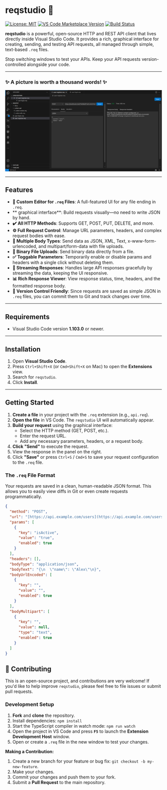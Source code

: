 # reqstudio 🚀

[![License: MIT](https://img.shields.io/badge/License-MIT-yellow.svg)](https://opensource.org/licenses/MIT)
[![VS Code Marketplace Version](https://img.shields.io/visual-studio-marketplace/v/sapandang.reqstudio.svg)](https://marketplace.visualstudio.com/items?itemName=sapandang.reqstudio)
[![Build Status](https://img.shields.io/github/actions/workflow/status/your-username/reqstudio/main.yml?branch=main)](https://github.com/your-username/reqstudio/actions)

**reqstudio** is a powerful, open-source HTTP and REST API client that lives directly inside Visual Studio Code. It provides a rich, graphical interface for creating, sending, and testing API requests, all managed through simple, text-based `.req` files.

Stop switching windows to test your APIs. Keep your API requests version-controlled alongside your code.

***

### ✨ **A picture is worth a thousand words!** ✨
![reqstudio Screenshot](./screenshot.png)

---

## Features

* **📝 Custom Editor for `.req` Files**: A full-featured UI for any file ending in `.req`.
* ** graphical interface**: Build requests visually—no need to write JSON by hand.
* **✔️ All HTTP Methods**: Supports GET, POST, PUT, DELETE, and more.
* **⚙️ Full Request Control**: Manage URL parameters, headers, and complex request bodies with ease.
* **🔄 Multiple Body Types**: Send data as JSON, XML, Text, x-www-form-urlencoded, and multipart/form-data with file uploads.
* **📁 Binary File Uploads**: Send binary data directly from a file.
* **✅ Toggable Parameters**: Temporarily enable or disable params and headers with a single click without deleting them.
* **🌊 Streaming Responses**: Handles large API responses gracefully by streaming the data, keeping the UI responsive.
* **📊 Rich Response Viewer**: View response status, time, headers, and the formatted response body.
* **💾 Version Control Friendly**: Since requests are saved as simple JSON in `.req` files, you can commit them to Git and track changes over time.

---

## Requirements

* Visual Studio Code version **1.103.0** or newer.

---

## Installation

1.  Open **Visual Studio Code**.
2.  Press `Ctrl+Shift+X` (or `Cmd+Shift+X` on Mac) to open the **Extensions** view.
3.  Search for `reqstudio`.
4.  Click **Install**.

---

## Getting Started

1.  **Create a file** in your project with the `.req` extension (e.g., `api.req`).
2.  **Open the file** in VS Code. The `reqstudio` UI will automatically appear.
3.  **Build your request** using the graphical interface:
    * Select the HTTP method (GET, POST, etc.).
    * Enter the request URL.
    * Add any necessary parameters, headers, or a request body.
4.  **Click "Send"** to execute the request.
5.  View the response in the panel on the right.
6.  Click **"Save"** or press `Ctrl+S` / `Cmd+S` to save your request configuration to the `.req` file.

### The `.req` File Format

Your requests are saved in a clean, human-readable JSON format. This allows you to easily view diffs in Git or even create requests programmatically.

```json
{
  "method": "POST",
  "url": "[https://api.example.com/users](https://api.example.com/users)",
  "params": [
    {
      "key": "isActive",
      "value": "true",
      "enabled": true
    }
  ],
  "headers": [],
  "bodyType": "application/json",
  "bodyText": "{\n  \"name\": \"Alex\"\n}",
  "bodyUrlEncoded": [
    {
      "key": "",
      "value": "",
      "enabled": true
    }
  ],
  "bodyMultipart": [
    {
      "key": "",
      "value": null,
      "type": "text",
      "enabled": true
    }
  ]
}
```

## 🤝 Contributing

This is an open-source project, and contributions are very welcome! If you'd like to help improve `reqstudio`, please feel free to file issues or submit pull requests.

### Development Setup

1.  **Fork** and **clone** the repository.
2.  Install dependencies: `npm install`
3.  Start the TypeScript compiler in watch mode: `npm run watch`
4.  Open the project in VS Code and press **`F5`** to launch the **Extension Development Host** window.
5.  Open or create a `.req` file in the new window to test your changes.

**Making a Contribution:**
1.  Create a new branch for your feature or bug fix: `git checkout -b my-new-feature`.
2.  Make your changes.
3.  Commit your changes and push them to your fork.
4.  Submit a **Pull Request** to the main repository.
